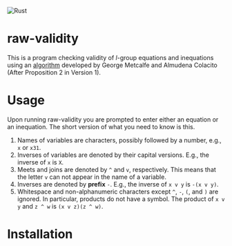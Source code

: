 
![Rust](https://github.com/raw-bacon/rawvalidity/workflows/Rust/badge.svg)


# raw-validity
This is a program checking validity of $l$-group equations and inequations using an [algorithm](https://arxiv.org/abs/1809.02574) developed by George Metcalfe and Almudena Colacito (After Proposition 2 in Version 1).

# Usage
Upon running raw-validity you are prompted to enter either an equation or an inequation. The short version of what you need to know is this.
1. Names of variables are characters, possibly followed by a number, e.g., `x` or `x31`.
2. Inverses of variables are denoted by their capital versions. E.g., the inverse of `x` is `X`. 
3. Meets and joins are denoted by `^` and `v`, respectively. This means that the letter `v` can not appear in the name of a variable.
4. Inverses are denoted by **prefix** `-`. E.g., the inverse of `x v y` is `-(x v y)`.
5. Whitespace and non-alphanumeric characters except `^`, `-`, `(`, and `)` are ignored. In particular, products do not have a symbol. The product of `x v y` and `z ^ w` is `(x v z)(z ^ w)`.

# Installation
